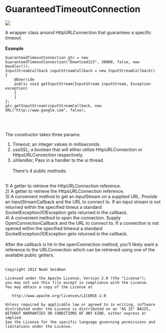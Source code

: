 GuaranteedTimeoutConnection
===========================
<img src="http://mindthis.ca/wp-content/uploads/2011/12/timeout.jpg"/>

A wrapper class around HttpURLConnection that guarantees a specific timeout. 
<br><br>
<b>Example</b>
<pre><code>GuaranteedTimeoutConnection gtc = new GuaranteedTimeoutConnection("Download123", 30000, false, new Handler());
InputStreamCallback inputStreamCallback = new InputStreamCallback()
{
&nbsp;&nbsp;&nbsp;&nbsp;@Override
&nbsp;&nbsp;&nbsp;&nbsp;public void getInputStream(InputStream inputStream, Exception exception)
&nbsp;&nbsp;&nbsp;&nbsp;{
&nbsp;&nbsp;&nbsp;&nbsp;}
};
gtc.getInputStream(inputStreamCallback, new URL("http://www.google.com", false);</code></pre><br><br>
The constructor takes three params:
<br>
1) Timeout; an integer values in milliseconds.<br>
2) useSSL; a boolean that will either utilize HttpURLConnection or HttpsURLConnection respectively.<br>
3) uiHandler; Pass in a handler to the ui thread.
<br><br>
There's 4 public methods:
<br>
1) A getter to retrieve the HttpURLConnection reference.
<br>
2) A getter to retrieve the HttpsURLConnection reference.
<br>
3) A convenient method to get an inputStream on a supplied URL. Provide an InputStreamCallback and the URL to connect to. If an input stream
is not returned within the specified timeut a standard SocketException/IOException gets returned in the callback.
<br>
4) A convenient method to open the connection. Supply OpenConnectionCallback and the URL to connect to. If a connection is not opened 
within the specified timeout a standard SocketException/IOException gets returned in the callback.
<br><br>
After the callback is hit in the openConnection method, you'll likely want a reference to the URLConnection which can be retrieved using one of the available public getters.<br><br>

<pre><code>Copyright 2012 Noah Seidman

Licensed under the Apache License, Version 2.0 (the "License");
you may not use this file except in compliance with the License.
You may obtain a copy of the License at

   http://www.apache.org/licenses/LICENSE-2.0

Unless required by applicable law or agreed to in writing, software
distributed under the License is distributed on an "AS IS" BASIS,
WITHOUT WARRANTIES OR CONDITIONS OF ANY KIND, either express or implied.
See the License for the specific language governing permissions and
limitations under the License.</code></pre>
